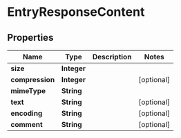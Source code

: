 

# EntryResponseContent

## Properties

Name | Type | Description | Notes
------------ | ------------- | ------------- | -------------
**size** | **Integer** |  | 
**compression** | **Integer** |  |  [optional]
**mimeType** | **String** |  | 
**text** | **String** |  |  [optional]
**encoding** | **String** |  |  [optional]
**comment** | **String** |  |  [optional]



